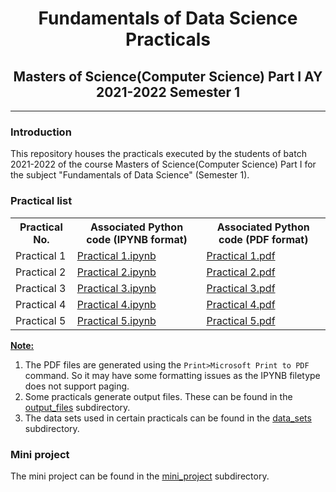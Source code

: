 # <center>Fundamentals of Data Science Practicals </center>

## <center>Masters of Science(Computer Science) Part I AY 2021-2022 Semester 1</center>

---

### Introduction

This repository houses the practicals executed by the students of batch 2021-2022 of the course Masters of Science(Computer Science) Part I for the subject "Fundamentals of Data Science" (Semester 1).

### Practical list

<table>
	<tr>
		<th>Practical No. </th>
		<th>Associated Python code (IPYNB format) </th>
        <th>Associated Python code (PDF format)</th>
	</tr>
	<tr>
		<td> Practical 1 </td>
		<td> <a href = "Practical 1.ipynb">Practical 1.ipynb</a></td>
        <td> <a href = "practicals_pdf/Practical 1.pdf">Practical 1.pdf</a></td>
	</tr>
	<tr>
		<td> Practical 2 </td>
        <td><a href = "Practical 2.ipynb">Practical 2.ipynb</a></td>
        <td> <a href = "practicals_pdf/Practical 2.pdf">Practical 2.pdf</a></td>
	</tr>
	<tr>
		<td> Practical 3 </td>
		<td><a href = "Practical 3.ipynb">Practical 3.ipynb</a></td>
        <td> <a href = "practicals_pdf/Practical 3.pdf">Practical 3.pdf</a></td>
	</tr>
	<tr>
		<td> Practical 4 </td>
		<td><a href = "Practical 4.ipynb">Practical 4.ipynb</a></td>
        <td> <a href = "practicals_pdf/Practical 4.pdf">Practical 4.pdf</a></td>
	</tr>
	<tr>
		<td> Practical 5 </td>
		<td><a href = "Practical 5.ipynb">Practical 5.ipynb</a></td>
        <td> <a href = "practicals_pdf/Practical 5.pdf">Practical 5.pdf</a></td>
    </tr>
</table>

**<u>Note:</u>** 

1. The PDF files are generated using the `Print>Microsoft Print to PDF` command. So it may have some formatting issues as the IPYNB filetype does not support paging.
2. Some practicals generate output files. These can be found in the [output_files](./output_files/) subdirectory.
3. The data sets used in certain practicals can be found in the [data_sets](./data_sets) subdirectory.



### Mini project

The mini project can be found in the [mini_project](./mini_project) subdirectory.
